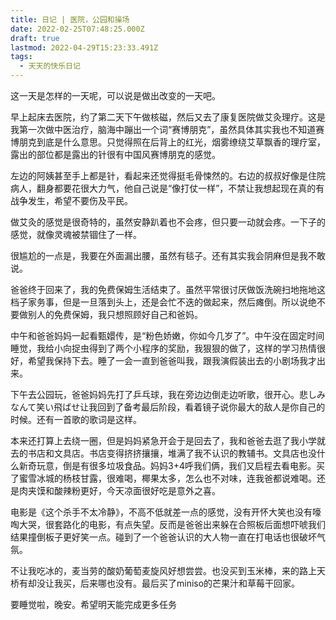 ```yaml
---
title: 日记 | 医院，公园和操场
date: 2022-02-25T07:48:25.000Z
draft: true
lastmod: 2022-04-29T15:23:33.491Z
tags:
  - 天天的快乐日记
---
```

这一天是怎样的一天呢，可以说是做出改变的一天吧。

早上起床去医院，约了第二天下午做核磁，然后又去了康复医院做艾灸理疗。这是我第一次做中医治疗，脑海中蹦出一个词“赛博朋克”，虽然具体其实我也不知道赛博朋克到底是什么意思。只觉得照在后背上的红光，烟雾缭绕艾草飘香的理疗室，露出的部位都是露出的针很有中国风赛博朋克的感觉。

左边的阿姨甚至手上都是针，看起来还觉得挺毛骨悚然的。右边的叔叔好像是住院病人，翻身都要花很大力气，他自己说是“像打仗一样”，不禁让我想起现在真的有战争发生，希望不要伤及平民。

做艾灸的感觉是很奇特的，虽然安静趴着也不会疼，但只要一动就会疼。一下子的感觉，就像灵魂被禁锢住了一样。

很尴尬的一点是，我要在外面漏出腰，虽然有毯子。还有其实我会阴麻但是我不敢说。

爸爸终于回来了，我的免费保姆生活结束了。虽然平常很讨厌做饭洗碗扫地拖地这档子家务事，但是一旦落到头上，还是会忙不迭的做起来，然后瘫倒。所以说绝不要做别人的免费保姆，我只想照顾好自己和爸妈。

中午和爸爸妈妈一起看甄嬛传，是“粉色娇嫩，你如今几岁了”。中午没在固定时间睡觉，我给小向捉虫得到了两个小程序的奖励，我狠狠的做了，这样的学习热情很好，希望我保持下去。睡了一会一直到爸爸叫我，跟我演假装出去的小剧场我才出来。

下午去公园玩，爸爸妈妈先打了乒乓球，我在旁边边倒走边听歌，很开心。悲しみなんて笑い飛ばせ让我回到了备考最后阶段，看着镜子说你最大的敌人是你自己的时候。还有一首歌的歌词是这样。

本来还打算上去绕一圈，但是妈妈紧急开会于是回去了，我和爸爸去逛了我小学就去的书店和文具店。书店变得挤挤攘攘，堆满了我不认识的教辅书。文具店也没什么新奇玩意，倒是有很多垃圾食品。妈妈3+4呼我们俩，我们又启程去看电影。买了蜜雪冰城的杨枝甘露，很难喝，椰果太多，怎么也不对味，连我爸都说难喝。还是肉夹馍和酸辣粉更好，今天凉面很好吃是意外之喜。

电影是《这个杀手不太冷静》，不高不低就差一点的感觉，没有开怀大笑也没有嚎啕大哭，很套路化的电影，有点失望。反而是爸爸出来躲在合照板后面想吓唬我们结果撞倒板子更好笑一点。碰到了一个爸爸认识的大人物一直在打电话也很破坏气氛。

不让我吃冰的，麦当劳的酸奶葡萄麦旋风好想尝尝。也没买到玉米棒，来的路上天桥有却没让我买，后来哪也没有。最后买了miniso的芒果汁和草莓干回家。

要睡觉啦，晚安。希望明天能完成更多任务
